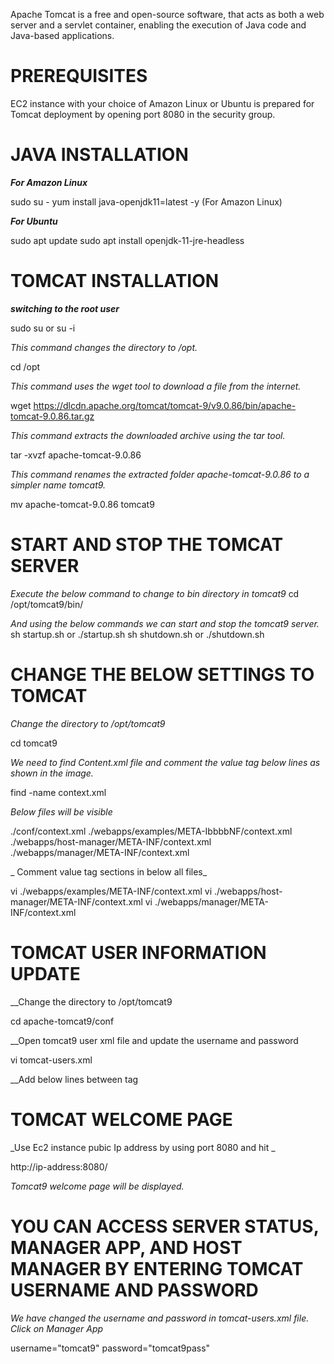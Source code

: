 Apache Tomcat is a free and open-source software, that acts as both a web server and a servlet container, enabling the execution of Java code and Java-based applications.

# PREREQUISITES

EC2 instance with your choice of Amazon Linux or Ubuntu is prepared for Tomcat deployment by opening port 8080 in the security group.

# JAVA INSTALLATION

**_For Amazon Linux_**

sudo su - 
yum install java-openjdk11=latest -y (For Amazon Linux)

**_For Ubuntu_**

sudo apt update
sudo apt install openjdk-11-jre-headless

# TOMCAT INSTALLATION

**_switching to the root user_**

sudo su or su -i

_This command changes the directory to /opt._

cd /opt

_This command uses the wget tool to download a file from the internet._

wget https://dlcdn.apache.org/tomcat/tomcat-9/v9.0.86/bin/apache-tomcat-9.0.86.tar.gz

_This command extracts the downloaded archive using the tar tool._

tar -xvzf apache-tomcat-9.0.86 

_This command renames the extracted folder apache-tomcat-9.0.86 to a simpler name tomcat9._

mv apache-tomcat-9.0.86 tomcat9

# START AND STOP THE TOMCAT SERVER

_Execute the below command to change to bin directory in tomcat9_
cd /opt/tomcat9/bin/

_And using the below commands we can start and stop the tomcat9 server._
sh startup.sh or ./startup.sh
sh shutdown.sh or ./shutdown.sh

# CHANGE THE BELOW SETTINGS TO TOMCAT

_Change the directory to /opt/tomcat9_

cd tomcat9

_We need to find Content.xml file and comment the value tag below lines as shown in the image._

find -name context.xml

_Below files will be visible_

./conf/context.xml
./webapps/examples/META-IbbbbNF/context.xml
./webapps/host-manager/META-INF/context.xml
./webapps/manager/META-INF/context.xml

_ Comment value tag sections in below all files_

vi ./webapps/examples/META-INF/context.xml
vi ./webapps/host-manager/META-INF/context.xml
vi ./webapps/manager/META-INF/context.xml

# TOMCAT USER INFORMATION UPDATE

__Change the directory to /opt/tomcat9

cd apache-tomcat9/conf

__Open tomcat9 user xml file and update the username and password

vi tomcat-users.xml

__Add below lines between <tomcat-users> tag

<role rolename="manager-gui"/>
<user username="tomcat9" password="tomcat9pass" roles="manager-gui"/>

# TOMCAT WELCOME PAGE

_Use Ec2 instance pubic Ip address by using port 8080 and hit _
 
http://ip-address:8080/

_Tomcat9 welcome page will be displayed._ 

# YOU CAN ACCESS SERVER STATUS, MANAGER APP, AND HOST MANAGER BY ENTERING TOMCAT USERNAME AND PASSWORD

_We have changed the username and password in tomcat-users.xml file. Click on Manager App_

username="tomcat9" 
password="tomcat9pass"
